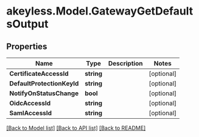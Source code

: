 # akeyless.Model.GatewayGetDefaultsOutput

## Properties

Name | Type | Description | Notes
------------ | ------------- | ------------- | -------------
**CertificateAccessId** | **string** |  | [optional] 
**DefaultProtectionKeyId** | **string** |  | [optional] 
**NotifyOnStatusChange** | **bool** |  | [optional] 
**OidcAccessId** | **string** |  | [optional] 
**SamlAccessId** | **string** |  | [optional] 

[[Back to Model list]](../README.md#documentation-for-models) [[Back to API list]](../README.md#documentation-for-api-endpoints) [[Back to README]](../README.md)

